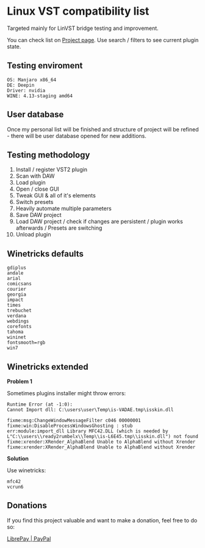 # Linux VST compatibility list

Targeted mainly for LinVST bridge testing and improvement.

You can check list on [Project page](https://keybreak.github.io/linux-vst-compatibility-list/). Use search / filters to see current plugin state.


## Testing enviroment

```
OS: Manjaro x86_64
DE: Deepin
Driver: nvidia
WINE: 4.13-staging amd64
```


## User database

Once my personal list will be finished and structure of project will be refined - there will be user database opened for new additions.


## Testing methodology

1. Install / register VST2 plugin
2. Scan with DAW
3. Load plugin
4. Open / close GUI
5. Tweak GUI & all of it's elements
6. Switch presets
7. Heavily automate multiple parameters
8. Save DAW project
9. Load DAW project / check if changes are persistent / plugin works afterwards / Presets are switching
10. Unload plugin


## Winetricks defaults

```
gdiplus
andale
arial
comicsans
courier
georgia
impact
times
trebuchet
verdana
webdings
corefonts
tahoma
wininet
fontsmooth=rgb
win7
```


## Winetricks extended

**Problem 1**

Sometimes plugins installer might throw errors:

```
Runtime Error (at -1:0):
Cannot Import dll: C:\users\user\Temp\is-VADAE.tmp\isskin.dll
```

```
fixme:msg:ChangeWindowMessageFilter c046 00000001
fixme:win:DisableProcessWindowsGhosting : stub
err:module:import_dll Library MFC42.DLL (which is needed by L"C:\\users\\ready2rumbelx\\Temp\\is-L6E45.tmp\\isskin.dll") not found
fixme:xrender:XRender_AlphaBlend Unable to AlphaBlend without Xrender
fixme:xrender:XRender_AlphaBlend Unable to AlphaBlend without Xrender
```

**Solution**

Use winetricks:

```
mfc42
vcrun6
```


## Donations

If you find this project valuable and want to make a donation, feel free to do so:

[LibrePay | PayPal](https://liberapay.com/keybreak/donate)
